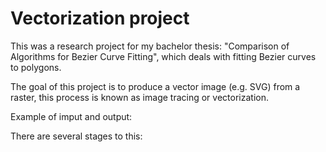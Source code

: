 # Vectorization project

This was a research project for my bachelor thesis:
"Comparison of Algorithms for Bezier Curve Fitting", which deals with fitting Bezier curves to polygons.

The goal of this project is to produce a vector image (e.g. SVG)
from a raster, this process is known as image tracing or vectorization.

Example of imput and output:


There are several stages to this:







